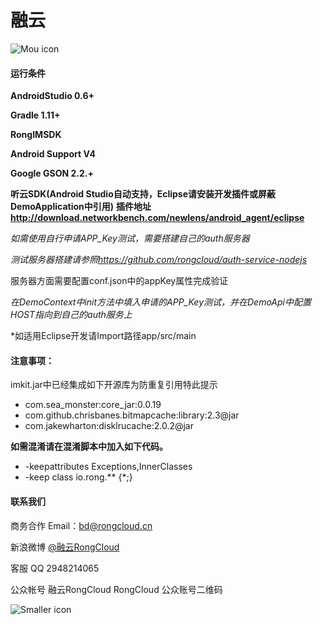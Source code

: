 # 融云

![Mou icon](http://www.rongcloud.cn/images/logo_1.png)





#### 运行条件

**AndroidStudio 0.6+**

**Gradle 1.11+**

**RongIMSDK**

**Android Support V4**

**Google GSON 2.2.+**

**听云SDK(Android Studio自动支持，Eclipse请安装开发插件或屏蔽DemoApplication中引用)**
**插件地址<http://download.networkbench.com/newlens/android_agent/eclipse>**

*如需使用自行申请APP_Key测试，需要搭建自己的auth服务器*

*测试服务器搭建请参照<https://github.com/rongcloud/auth-service-nodejs>*

服务器方面需要配置conf.json中的appKey属性完成验证

*在DemoContext中init方法中填入申请的APP_Key测试，并在DemoApi中配置HOST指向到自己的auth服务上*

*如适用Eclipse开发请Import路径app/src/main

#### 注意事项：

imkit.jar中已经集成如下开源库为防重复引用特此提示

* com.sea_monster:core_jar:0.0.19
* com.github.chrisbanes.bitmapcache:library:2.3@jar
* com.jakewharton:disklrucache:2.0.2@jar


**如需混淆请在混淆脚本中加入如下代码。**

* -keepattributes Exceptions,InnerClasses
* -keep class io.rong.** {*;}

#### 联系我们
商务合作
Email：<bd@rongcloud.cn>

新浪微博 [@融云RongCloud](http://weibo.com/rongcloud)

客服 QQ 2948214065

公众帐号
融云RongCloud RongCloud 公众账号二维码

![Smaller icon](http://www.rongcloud.cn/images/code1.png "RongCloud")
